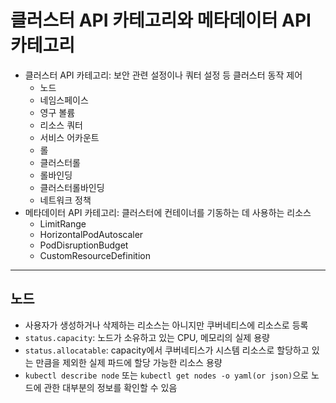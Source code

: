 # 클러스터 API 카테고리와 메타데이터 API 카테고리

- 클러스터 API 카테고리: 보안 관련 설정이나 쿼터 설정 등 클러스터 동작 제어
  - 노드
  - 네임스페이스
  - 영구 볼륨
  - 리소스 쿼터
  - 서비스 어카운트
  - 롤
  - 클러스터롤
  - 롤바인딩
  - 클러스터롤바인딩
  - 네트워크 정책
- 메타데이터 API 카테고리: 클러스터에 컨테이너를 기동하는 데 사용하는 리소스
  - LimitRange
  - HorizontalPodAutoscaler
  - PodDisruptionBudget
  - CustomResourceDefinition

---

## 노드

- 사용자가 생성하거나 삭제하는 리소스는 아니지만 쿠버네티스에 리소스로 등록
- `status.capacity`: 노드가 소유하고 있는 CPU, 메모리의 실제 용량
- `status.allocatable`: capacity에서 쿠버네티스가 시스템 리소스로 할당하고 있는 만큼을 제외한 실제 파드에 할당 가능한 리소스 용량
- `kubectl describe node` 또는 `kubectl get nodes -o yaml(or json)`으로 노드에 관한 대부분의 정보를 확인할 수 있음
